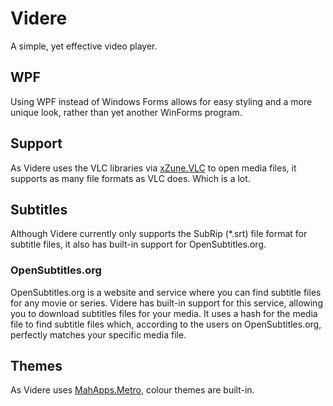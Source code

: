 # Videre
A simple, yet effective video player.

## WPF
Using WPF instead of Windows Forms allows for easy styling and a more unique look, rather than yet another WinForms program.

## Support
As Videre uses the VLC libraries via [xZune.VLC](https://github.com/higankanshi/xZune.Vlc) to open media files, it supports as many file formats as VLC does. Which is a lot.

## Subtitles
Although Videre currently only supports the SubRip (*.srt) file format for subtitle files, it also has built-in support for OpenSubtitles.org.

### OpenSubtitles.org
OpenSubtitles.org is a website and service where you can find subtitle files for any movie or series. Videre has built-in support for this service,
allowing you to download subtitles files for your media. It uses a hash for the media file to find subtitle files which, according to the users on
OpenSubtitles.org, perfectly matches your specific media file.

## Themes
As Videre uses [MahApps.Metro](https://github.com/MahApps/MahApps.Metro), colour themes are built-in.
